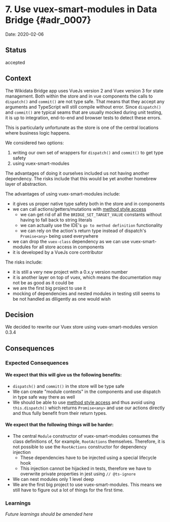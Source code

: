 # 7. Use vuex-smart-modules in Data Bridge {#adr_0007}

Date: 2020-02-06

## Status

accepted

## Context

The Wikidata Bridge app uses VueJs version 2 and Vuex version 3 for state management.
Both within the store and in vue components the calls to `dispatch()` and `commit()` are not type safe.
That means that they accept any arguments and TypeScript will still compile without error.
Since `dispatch()` and `commit()` are typical seams that are usually mocked during unit testing,
it is up to integration, end-to-end and browser tests to detect these errors.

This is particularly unfortunate as the store is one of the central locations where business logic happens.

We considered two options:
1. writing our own set of wrappers for `dispatch()` and `commit()` to get type safety
1. using vuex-smart-modules

The advantages of doing it ourselves included us not having another dependency.
The risks include that this would be yet another homebrew layer of abstraction.

The advantages of using vuex-smart-modules include:
- it gives us proper native type safety both in the store and in components
- we can call actions/getters/mutations with [method style access](https://github.com/ktsn/vuex-smart-module#method-style-access-for-actions-and-mutations)
  - we can get rid of all the `BRIDGE_SET_TARGET_VALUE` constants without having to fall back to string literals
  - we can actually use the IDE's `go to method definition` functionality
  - we can rely on the action's return type instead of dispatch's `Promise<any>` being used everywhere
- we can drop the `vuex-class` dependency as we can use vuex-smart-modules for all store access in components
- it is developed by a VueJs core contributor

The risks include:
- it is still a very new project with a 0.x.y version number
- it is another layer on top of vuex, which means the documentation may not be as good as it could be
- we are the first big project to use it
- mocking of dependencies and nested modules in testing still seems to be not handled as diligently as one would wish

## Decision

We decided to rewrite our Vuex store using vuex-smart-modules version 0.3.4

## Consequences

### Expected Consequences
#### We expect that this will give us the following benefits:
- `dispatch()` and `commit()` in the store will be type safe
- We can create "module contexts" in the components and use dispatch in type safe way there as well
- We should be able to use [method style access](https://github.com/ktsn/vuex-smart-module#method-style-access-for-actions-and-mutations)
and thus avoid using `this.dispatch()` which returns `Promise<any>` and use our actions directly and thus fully benefit from their return types.

#### We expect that the following things will be harder:
- The central `Module` constructor of vuex-smart-modules consumes the class definitions of, for example, `RootActions` themselves.
Therefore, it is not possible to use the `RootActions` constructor for dependency injection
  - These dependencies have to be injected using a special lifecycle hook
  - This injection cannot be hijacked in tests, therefore we have to overwrite private properties in jest using `// @ts-ignore`
- We can nest modules only 1 level deep
- We are the first big project to use vuex-smart-modules.
This means we still have to figure out a lot of things for the first time.

### Learnings

*Future learnings should be amended here*
